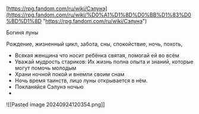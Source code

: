 [https://rpg.fandom.com/ru/wiki/Сэлунэ](https://rpg.fandom.com/ru/wiki/%D0%A1%D1%8D%D0%BB%D1%83%D0%BD%D1%8D "https://rpg.fandom.com/ru/wiki/Сэлунэ")

Богиня луны 

Рождение, жизненный цикл, забота, сны, спокойствие, ночь, похоть, 

* Всякая женщина что носит ребёнка святая, помогай ей во всём
* Уважай мудрость стариков: Их жизнь полна опыта и знаний, которые могут помочь молодым
* Храни ночной покой и внемли своим снам
* Ночь время таинств, лицо луны открывается в нём. 
* Покланяйся Сэлунэ ночью 
* 

![[Pasted image 20240924120354.png]]
